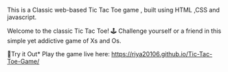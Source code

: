 This is a Classic web-based Tic Tac Toe game , built using HTML ,CSS  and javascript. 

Welcome to the classic Tic Tac Toe! 🕹️
Challenge yourself or a friend in this simple yet addictive game of Xs and Os.

🚀Try it Out* 
Play the game live here: https://riya20106.github.io/Tic-Tac-Toe-Game/
